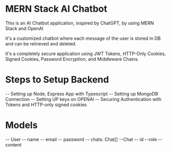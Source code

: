 
# MERN Stack AI Chatbot

This is an AI Chatbot application, inspired by ChatGPT, by using MERN Stack and OpenAI

It's a customized chatbot where each message of the user is stored in DB and can be retrieved and deleted.

It's a completely secure application using JWT Tokens, HTTP-Only Cookies, Signed Cookies, Password Encryption, and Middleware Chains.

# Steps to Setup Backend
-- Setting up Node, Express App with Typescript
-- Setting up MongoDB Connection
-- Setting UP keys on OPENAI
-- Securing Authentication with Tokens and HTTP-only signed cookies


# Models
-- User 
    -- name
    -- email
    -- password
    -- chats: Chat[]
 --Chat
    -- id
    --role
    --content
